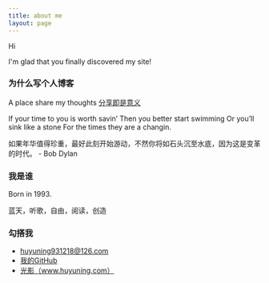 ```yaml
---
title: about me
layout: page
---
```


Hi

I'm glad that you finally discovered my site!


 <h3>为什么写个人博客</h3>
  
  A place share my thoughts <a href="https://sivers.org/sharing">分享即是意义</a>
  
  If your time to you is worth savin’ Then you better start swimming Or you’ll sink like a stone For the times they are a changin.

如果年华值得珍重，最好此刻开始游动，不然你将如石头沉至水底，因为这是变革的时代。  -   Bob Dylan



<h3>我是谁</h3>

Born in 1993.

蓝天，听歌，自由，阅读，创造





<h3>勾搭我</h3>

* <i class="fa fa-envelope"></i>huyuning931218@126.com
* <i class="fa fa-github"></i><a href="http://www.github.com/BleuHu/" target="_blank" title="BleuHu的github">我的GitHub</a>
* <i class="fa fa-pencil"></i><a href="http://www.huyuning.com" target="_blank" title="我的个人博客">光影（www.huyuning.com）</a>


